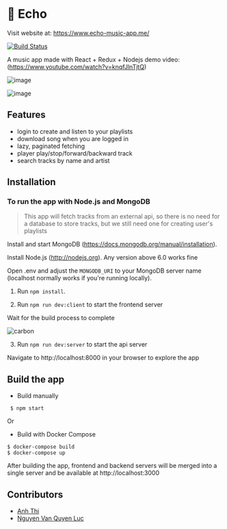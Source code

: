 # :musical_note: Echo


Visit website at: https://www.echo-music-app.me/

[![Build Status](https://travis-ci.org/dkakashi69/Echo.svg?branch=master)](https://travis-ci.org/dkakashi69/Echo)

A music app made with React + Redux + Nodejs
demo video: (https://www.youtube.com/watch?v=knqfJlnTjtQ)

![image](https://user-images.githubusercontent.com/47851878/124370432-f1d44d80-dca1-11eb-8eca-af7a043191f1.png)


![image](https://user-images.githubusercontent.com/20469909/41728185-5a3e2380-75a0-11e8-8356-fc0a810934eb.png)




## Features
* login to create and listen to your playlists
* download song when you are logged in
* lazy, paginated fetching
* player play/stop/forward/backward track
* search tracks by name and artist

## Installation
### To run the app with Node.js and MongoDB
> This app will fetch tracks from an external api, so there is no need for a database to store tracks, but we still need one for creating user's playlists

Install and start MongoDB (https://docs.mongodb.org/manual/installation).

Install Node.js (http://nodejs.org). Any version above 6.0 works fine

Open .env and adjust the `MONGODB_URI` to your MongoDB server name (localhost normally works if you're running locally).

1. Run `npm install`.

2. Run `npm run dev:client` to start the frontend server

Wait for the build process to complete

![carbon](https://user-images.githubusercontent.com/20469909/41726824-29385c4a-759d-11e8-9c5c-15a48452ad6e.png)

3. Run `npm run dev:server` to start the api server

Navigate to http://localhost:8000 in your browser to explore the app

## Build the app
* Build manually
```
 $ npm start
```
Or
* Build with Docker Compose

```
$ docker-compose build
$ docker-compose up
```

After building the app, frontend and backend servers will be merged into a single server and be available at http://localhost:3000

## Contributors
- [Anh Thi](https://github.com/anhthii)
- [Nguyen Van Quyen Luc](https://github.com/quyenluc22082000)
